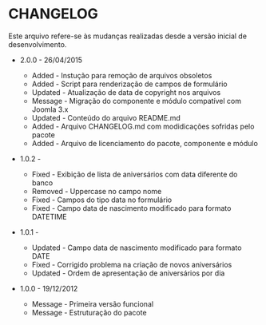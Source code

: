 CHANGELOG
=============

Este arquivo refere-se às mudanças realizadas desde a versão inicial de desenvolvimento.

* 2.0.0 - 26/04/2015
  * Added - Instução para remoção de arquivos obsoletos
  * Added - Script para renderização de campos de formulário
  * Updated - Atualização de data de copyright nos arquivos
  * Message - Migração do componente e módulo compatível com Joomla 3.x
  * Updated - Conteúdo do arquivo README.md
  * Added - Arquivo CHANGELOG.md com modidicações sofridas pelo pacote
  * Added - Arquivo de licenciamento do pacote, componente e módulo
* 1.0.2 -
  * Fixed - Exibição de lista de aniversários com data diferente do banco
  * Removed - Uppercase no campo nome
  * Fixed - Campos do tipo data no formulário
  * Fixed - Campo data de nascimento modificado para formato DATETIME
* 1.0.1 -
  * Updated - Campo data de nascimento modificado para formato DATE
  * Fixed - Corrigido problema na criação de novos aniversários
  * Updated - Ordem de apresentação de aniversários por dia

* 1.0.0 - 19/12/2012
  * Message - Primeira versão funcional
  * Message - Estruturação do pacote